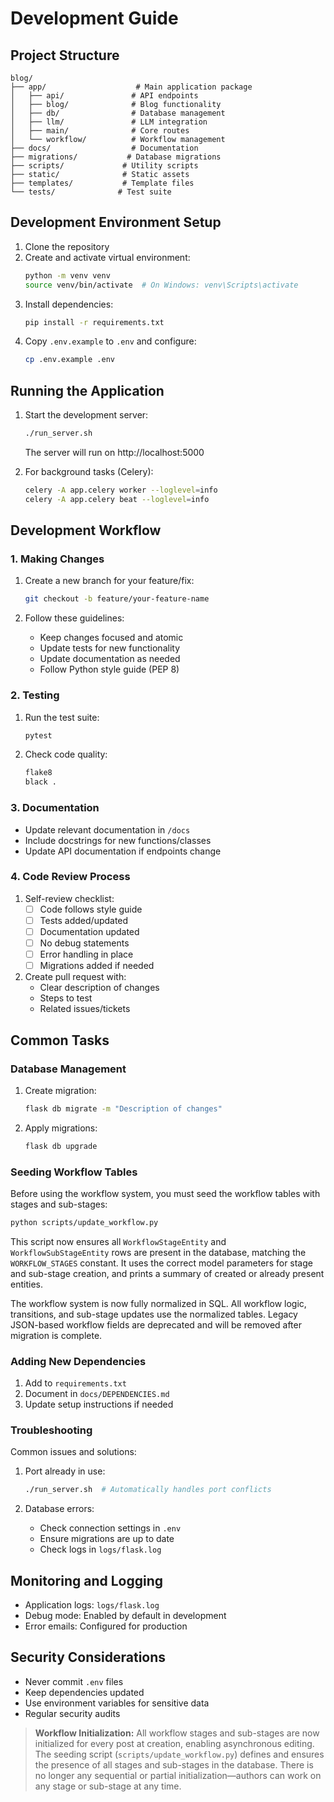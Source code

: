 # Development Guide

## Project Structure

```
blog/
├── app/                    # Main application package
│   ├── api/               # API endpoints
│   ├── blog/              # Blog functionality
│   ├── db/                # Database management
│   ├── llm/               # LLM integration
│   ├── main/              # Core routes
│   └── workflow/          # Workflow management
├── docs/                  # Documentation
├── migrations/           # Database migrations
├── scripts/             # Utility scripts
├── static/              # Static assets
├── templates/           # Template files
└── tests/              # Test suite
```

## Development Environment Setup

1. Clone the repository
2. Create and activate virtual environment:
   ```bash
   python -m venv venv
   source venv/bin/activate  # On Windows: venv\Scripts\activate
   ```
3. Install dependencies:
   ```bash
   pip install -r requirements.txt
   ```
4. Copy `.env.example` to `.env` and configure:
   ```bash
   cp .env.example .env
   ```

## Running the Application

1. Start the development server:
   ```bash
   ./run_server.sh
   ```
   The server will run on http://localhost:5000

2. For background tasks (Celery):
   ```bash
   celery -A app.celery worker --loglevel=info
   celery -A app.celery beat --loglevel=info
   ```

## Development Workflow

### 1. Making Changes

1. Create a new branch for your feature/fix:
   ```bash
   git checkout -b feature/your-feature-name
   ```

2. Follow these guidelines:
   - Keep changes focused and atomic
   - Update tests for new functionality
   - Update documentation as needed
   - Follow Python style guide (PEP 8)

### 2. Testing

1. Run the test suite:
   ```bash
   pytest
   ```

2. Check code quality:
   ```bash
   flake8
   black .
   ```

### 3. Documentation

- Update relevant documentation in `/docs`
- Include docstrings for new functions/classes
- Update API documentation if endpoints change

### 4. Code Review Process

1. Self-review checklist:
   - [ ] Code follows style guide
   - [ ] Tests added/updated
   - [ ] Documentation updated
   - [ ] No debug statements
   - [ ] Error handling in place
   - [ ] Migrations added if needed

2. Create pull request with:
   - Clear description of changes
   - Steps to test
   - Related issues/tickets

## Common Tasks

### Database Management

1. Create migration:
   ```bash
   flask db migrate -m "Description of changes"
   ```

2. Apply migrations:
   ```bash
   flask db upgrade
   ```

### Seeding Workflow Tables

Before using the workflow system, you must seed the workflow tables with stages and sub-stages:

```bash
python scripts/update_workflow.py
```

This script now ensures all `WorkflowStageEntity` and `WorkflowSubStageEntity` rows are present in the database, matching the `WORKFLOW_STAGES` constant. It uses the correct model parameters for stage and sub-stage creation, and prints a summary of created or already present entities.

The workflow system is now fully normalized in SQL. All workflow logic, transitions, and sub-stage updates use the normalized tables. Legacy JSON-based workflow fields are deprecated and will be removed after migration is complete.

### Adding New Dependencies

1. Add to `requirements.txt`
2. Document in `docs/DEPENDENCIES.md`
3. Update setup instructions if needed

### Troubleshooting

Common issues and solutions:

1. Port already in use:
   ```bash
   ./run_server.sh  # Automatically handles port conflicts
   ```

2. Database errors:
   - Check connection settings in `.env`
   - Ensure migrations are up to date
   - Check logs in `logs/flask.log`

## Monitoring and Logging

- Application logs: `logs/flask.log`
- Debug mode: Enabled by default in development
- Error emails: Configured for production

## Security Considerations

- Never commit `.env` files
- Keep dependencies updated
- Use environment variables for sensitive data
- Regular security audits

> **Workflow Initialization:** All workflow stages and sub-stages are now initialized for every post at creation, enabling asynchronous editing. The seeding script (`scripts/update_workflow.py`) defines and ensures the presence of all stages and sub-stages in the database. There is no longer any sequential or partial initialization—authors can work on any stage or sub-stage at any time. 